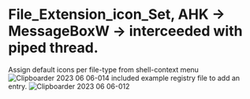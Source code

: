 # File_Extension_icon_Set, AHK -> MessageBoxW -> interceeded with piped thread.
Assign default icons per file-type from shell-context menu
![Clipboarder 2023 06 06-014](https://github.com/wolfman616/File_Extension_icon_Set/assets/62726599/cc830a14-6fa0-4894-a0d1-5563f5b10b19)
included example registry file to add an entry.
![Clipboarder 2023 06 06-012](https://github.com/wolfman616/File_Extension_icon_Set/assets/62726599/f3cf4ccd-9e0f-4f2d-a226-c74f0d81030e)
